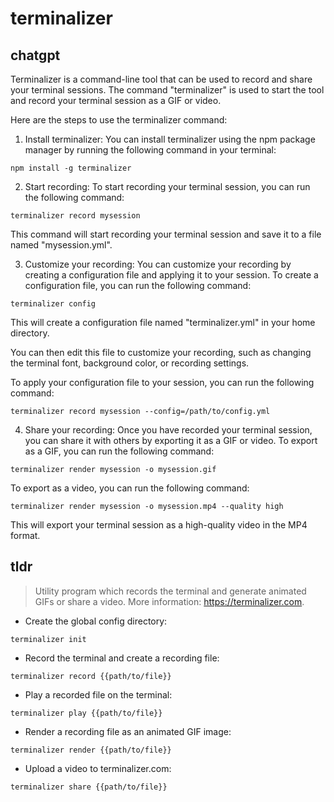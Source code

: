 # terminalizer 
## chatgpt 
Terminalizer is a command-line tool that can be used to record and share your terminal sessions. The command "terminalizer" is used to start the tool and record your terminal session as a GIF or video. 

Here are the steps to use the terminalizer command:

1. Install terminalizer: You can install terminalizer using the npm package manager by running the following command in your terminal: 
```
npm install -g terminalizer
```

2. Start recording: To start recording your terminal session, you can run the following command:
```
terminalizer record mysession
```
This command will start recording your terminal session and save it to a file named "mysession.yml".

3. Customize your recording: You can customize your recording by creating a configuration file and applying it to your session. To create a configuration file, you can run the following command:
```
terminalizer config
```
This will create a configuration file named "terminalizer.yml" in your home directory.

You can then edit this file to customize your recording, such as changing the terminal font, background color, or recording settings.

To apply your configuration file to your session, you can run the following command:
```
terminalizer record mysession --config=/path/to/config.yml
```

4. Share your recording: Once you have recorded your terminal session, you can share it with others by exporting it as a GIF or video. To export as a GIF, you can run the following command:
```
terminalizer render mysession -o mysession.gif
```

To export as a video, you can run the following command:
```
terminalizer render mysession -o mysession.mp4 --quality high
```

This will export your terminal session as a high-quality video in the MP4 format. 

## tldr 
 
> Utility program which records the terminal and generate animated GIFs or share a video.
> More information: <https://terminalizer.com>.

- Create the global config directory:

`terminalizer init`

- Record the terminal and create a recording file:

`terminalizer record {{path/to/file}}`

- Play a recorded file on the terminal:

`terminalizer play {{path/to/file}}`

- Render a recording file as an animated GIF image:

`terminalizer render {{path/to/file}}`

- Upload a video to terminalizer.com:

`terminalizer share {{path/to/file}}`

